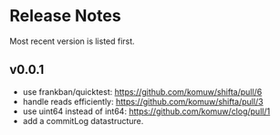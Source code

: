 # Release Notes

Most recent version is listed first.  


## v0.0.1
- use frankban/quicktest: https://github.com/komuw/shifta/pull/6
- handle reads efficiently: https://github.com/komuw/shifta/pull/3
- use uint64 instead of int64: https://github.com/komuw/clog/pull/1
- add a commitLog datastructure.
